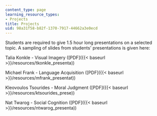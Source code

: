 ```yaml
---
content_type: page
learning_resource_types:
- Projects
title: Projects
uid: 98a31f58-b82f-1370-7917-44662a3e0ecd
---
```


Students are required to give 1.5 hour long presentations on a selected topic. A sampling of slides from students' presentations is given here:

Talia Konkle - Visual Imagery ([PDF]({{< baseurl >}}/resources/tkonkle_presenta))

Michael Frank - Language Acquisition ([PDF]({{< baseurl >}}/resources/mfrank_presentat))

Kleovoulos Tsourides - Moral Judgment ([PDF]({{< baseurl >}}/resources/ktsourides_prese))

Nat Twarog - Social Cognition ([PDF]({{< baseurl >}}/resources/ntwarog_presenta))